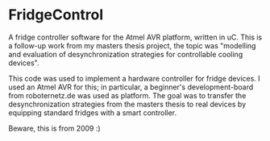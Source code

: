 # FridgeControl
A fridge controller software for the Atmel AVR platform, written in uC. This is a follow-up work from my masters thesis project, the topic was "modelling and evaluation of desynchronization strategies for controllable cooling devices".

This code was used to implement a hardware controller for fridge devices. I used an Atmel AVR for this; in particular, a beginner's development-board from roboternetz.de was used as platform. The goal was to transfer the desynchronization strategies from the masters thesis to real devices by equipping standard fridges with a smart controller.

Beware, this is from 2009 :)
